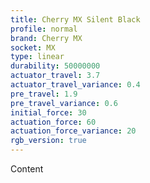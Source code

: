 ```yaml
---
title: Cherry MX Silent Black
profile: normal
brand: Cherry MX
socket: MX
type: linear
durability: 50000000
actuator_travel: 3.7
actuator_travel_variance: 0.4
pre_travel: 1.9
pre_travel_variance: 0.6
initial_force: 30
actuation_force: 60
actuation_force_variance: 20
rgb_version: true
---
```


Content
